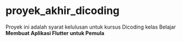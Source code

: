 # proyek_akhir_dicoding

Proyek ini adalah syarat kelulusan untuk kursus Dicoding kelas Belajar **Membuat Aplikasi Flutter untuk Pemula**
